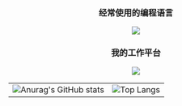 <h3 align="center">
  经常使用的编程语言
</h3>

<p align="center">
  <img src="https://skillicons.dev/icons?&theme=dark&i=html,css,sass,js,ts,jquery,svg"/>
</p>

<h3 align="center">
  我的工作平台
</h3>

<p align="center">
  <img src="https://skillicons.dev/icons?&theme=dark&i=github"/>
</p>

<table>
  <tr>
    <td>
      <img src="https://github-readme-stats.vercel.app/api?username=zhenyingjs&hide_title=true&icon_color=0092E8&show_icons=true&locale=cn&include_all_commits=true&hide=issues&hide_border=true" alt="Anurag's GitHub stats"/>
    </td>
    <td>
      <img src="https://github-readme-stats.vercel.app/api/top-langs/?username=zhenyingjs&layout=compact&title_color=0092E8&locale=cn&hide_border=true&card_width=467&hide_title=true" alt="Top Langs"/>
    </td>
  </tr>
</table>
